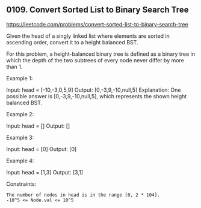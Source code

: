 ## 0109. Convert Sorted List to Binary Search Tree

https://leetcode.com/problems/convert-sorted-list-to-binary-search-tree

Given the head of a singly linked list where elements are sorted in ascending order, convert it to a height balanced BST.

For this problem, a height-balanced binary tree is defined as a binary tree in which the depth of the two subtrees of every node never differ by more than 1.

Example 1:

Input: head = [-10,-3,0,5,9]
Output: [0,-3,9,-10,null,5]
Explanation: One possible answer is [0,-3,9,-10,null,5], which represents the shown height balanced BST.

Example 2:

Input: head = []
Output: []

Example 3:

Input: head = [0]
Output: [0]

Example 4:

Input: head = [1,3]
Output: [3,1]

Constraints:

    The number of nodes in head is in the range [0, 2 * 104].
    -10^5 <= Node.val <= 10^5
